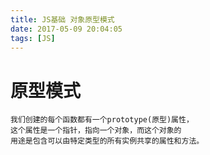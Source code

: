 ```yaml
---
title: JS基础 对象原型模式
date: 2017-05-09 20:04:05
tags: [JS]
---
```

# 原型模式
```
我们创建的每个函数都有一个prototype(原型)属性，
这个属性是一个指针，指向一个对象，而这个对象的
用途是包含可以由特定类型的所有实例共享的属性和方法。
```
